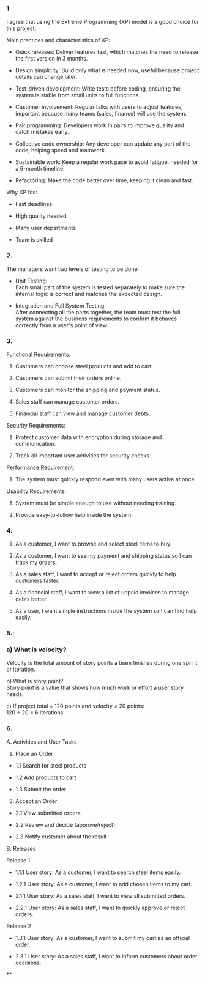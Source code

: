 ### 1. 

  

I agree that using the Extreme Programming (XP) model is a good choice for this project.

Main practices and characteristics of XP:

- Quick releases: Deliver features fast, which matches the need to release the first version in 3 months.  
      
    
- Design simplicity: Build only what is needed now, useful because project details can change later.  
      
    
- Test-driven development: Write tests before coding, ensuring the system is stable from small units to full functions.  
      
    
- Customer involvement: Regular talks with users to adjust features, important because many teams (sales, finance) will use the system.  
      
    
- Pair programming: Developers work in pairs to improve quality and catch mistakes early.  
      
    
- Collective code ownership: Any developer can update any part of the code, helping speed and teamwork.  
      
    
- Sustainable work: Keep a regular work pace to avoid fatigue, needed for a 6-month timeline.  
      
    
- Refactoring: Make the code better over time, keeping it clean and fast.  
      
    

Why XP fits:

- Fast deadlines  
      
    
- High quality needed  
      
    
- Many user departments  
      
    
- Team is skilled  
      
    

  

### 2. 

The managers want two levels of testing to be done:

- Unit Testing:  
    Each small part of the system is tested separately to make sure the internal logic is correct and matches the expected design.  
      
    
- Integration and Full System Testing:  
    After connecting all the parts together, the team must test the full system against the business requirements to confirm it behaves correctly from a user's point of view.  
      
    

  

### 3. 

Functional Requirements:

1. Customers can choose steel products and add to cart.  
      
    
2. Customers can submit their orders online.  
      
    
3. Customers can monitor the shipping and payment status.  
      
    
4. Sales staff can manage customer orders.  
      
    
5. Financial staff can view and manage customer debts.  
      
    

Security Requirements:

1. Protect customer data with encryption during storage and communication.  
      
    
2. Track all important user activities for security checks.  
      
    

Performance Requirement:

1. The system must quickly respond even with many users active at once.  
      
    

Usability Requirements:

1. System must be simple enough to use without needing training.  
      
    
2. Provide easy-to-follow help inside the system.  
      
    

  

### 4. 

1. As a customer, I want to browse and select steel items to buy.  
      
    
2. As a customer, I want to see my payment and shipping status so I can track my orders.  
      
    
3. As a sales staff, I want to accept or reject orders quickly to help customers faster.  
      
    
4. As a financial staff, I want to view a list of unpaid invoices to manage debts better.  
      
    
5. As a user, I want simple instructions inside the system so I can find help easily.  
      
    

  

### 5.: 

### a) What is velocity?  
Velocity is the total amount of story points a team finishes during one sprint or iteration.

b) What is story point?  
Story point is a value that shows how much work or effort a user story needs.

c) If project total = 120 points and velocity = 20 points:  
120 ÷ 20 = 6 iterations.

  

### 6. 

  

A. Activities and User Tasks

1. Place an Order  
      
    

- 1.1 Search for steel products  
      
    
- 1.2 Add products to cart  
      
    
- 1.3 Submit the order  
      
    

3. Accept an Order  
      
    

- 2.1 View submitted orders  
      
    
- 2.2 Review and decide (approve/reject)  
      
    
- 2.3 Notify customer about the result  
      
    

  

B. Releases

Release 1

- 1.1.1 User story: As a customer, I want to search steel items easily.  
      
    
- 1.2.1 User story: As a customer, I want to add chosen items to my cart.  
      
    
- 2.1.1 User story: As a sales staff, I want to view all submitted orders.  
      
    
- 2.2.1 User story: As a sales staff, I want to quickly approve or reject orders.  
      
    

Release 2

- 1.3.1 User story: As a customer, I want to submit my cart as an official order.  
      
    
- 2.3.1 User story: As a sales staff, I want to inform customers about order decisions.  
      
    

  
**